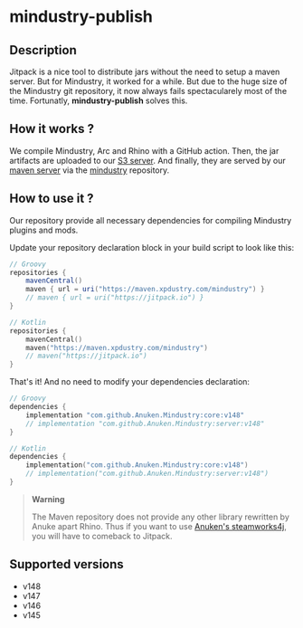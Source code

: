 # mindustry-publish

## Description

Jitpack is a nice tool to distribute jars without the need to setup a maven server.
But for Mindustry, it worked for a while. But due to the huge size of the Mindustry git repository, it now always fails spectacularely most of the time.
Fortunatly, **mindustry-publish** solves this.

## How it works ?

We compile Mindustry, Arc and Rhino with a GitHub action.
Then, the jar artifacts are uploaded to our [S3 server](https://minio.xpdustry.com).
And finally, they are served by our [maven server](https://maven.xpdustry.com) via the [mindustry](https://maven.xpdustry.com/#/mindustry) repository.

## How to use it ?

Our repository provide all necessary dependencies for compiling Mindustry plugins and mods.

Update your repository declaration block in your build script to look like this:

```groovy
// Groovy
repositories {
    mavenCentral()
    maven { url = uri("https://maven.xpdustry.com/mindustry") }
    // maven { url = uri("https://jitpack.io") }
}
```

```kt
// Kotlin
repositories {
    mavenCentral()
    maven("https://maven.xpdustry.com/mindustry")
    // maven("https://jitpack.io")
}
```

That's it! And no need to modify your dependencies declaration:

```groovy
// Groovy
dependencies {
    implementation "com.github.Anuken.Mindustry:core:v148"
    // implementation "com.github.Anuken.Mindustry:server:v148"
}
```

```kt
// Kotlin
dependencies {
    implementation("com.github.Anuken.Mindustry:core:v148")
    // implementation("com.github.Anuken.Mindustry:server:v148")
}
```

> **Warning**
> 
> The Maven repository does not provide any other library rewritten by Anuke apart Rhino.
> Thus if you want to use [Anuken's steamworks4j](https://github.com/Anuken/steamworks4j), you will have to comeback to Jitpack.

## Supported versions

- v148
- v147
- v146
- v145
